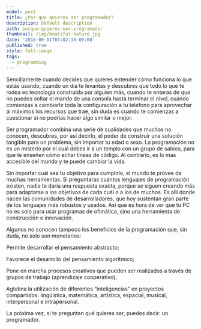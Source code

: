 ```yaml
---
model: post
title: ¿Por qué quieres ser programador?
description: Default description
path: porque-quieres-ser-programador
thumbnail: /img/beatiful-nature.jpg
date: '2018-09-01T03:02:38-05:00'
published: true
style: full-image
tags:
  - programming
---
```

Sencillamente cuando decides que quieres entender cómo funciona lo que estás usando, cuando un día te levantas y descubres que todo lo que te rodea es tecnología construida por alguien más, cuando te enteras de que no puedes soltar el mando de una consola hasta terminar el nivel, cuando comienzas a cambiarle toda la configuración a tu teléfono para aprovechar al máximos los recursos que trae, sin duda es cuando te comienzas a cuestionar si no podrías hacer algo similar o mejor.



Ser programador combina una serie de cualidades que muchos no conocen, descubres, por así decirlo, el poder de construir una solución tangible para un problema, sin importar tu edad o sexo. La programación no es un misterio por el cual debes ir a un templo con un grupo de sabios, para que te enseñen cómo echar líneas de código. Al contrario, es lo mas accesible del mundo y te puede cambiar la vida.



Sin importar cuál sea tu objetivo para cumplirlo, el mundo te provee de muchas herramientas. Si preguntaras cuántos lenguajes de programación existen, nadie te daría una respuesta exacta, porque se siguen creando más para adaptarse a los objetivos de cada cuál o a los de muchos. Es allí donde nacen las comunidades de desarrolladores, que hoy sustentan gran parte de los lenguajes más robustos y usados. Así que es hora de ver que tu PC no es solo para usar programas de ofimática, sino una herramienta de construcción e innovación.



Algunos no conocen tampoco los beneficios de la programación que, sin duda, no solo son monetarios:



Permite desarrollar el pensamiento abstracto;

Favorece el desarrollo del pensamiento algorítmico;

Pone en marcha procesos creativos que pueden ser realizados a través de grupos de trabajo (aprendizaje cooperativo);

Aglutina la utilización de diferentes “inteligencias” en proyectos compartidos: lingüística, matemática, artística, espacial, musical, interpersonal e intrapersonal.

La próxima vez, si te preguntan qué quieres ser, puedes decir: un programador.
